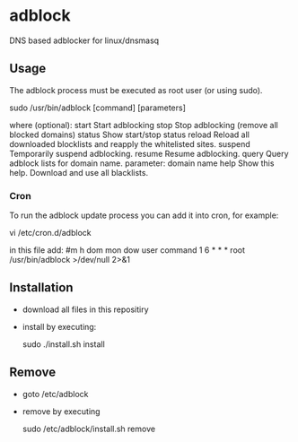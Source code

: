 # adblock
DNS based adblocker for linux/dnsmasq


## Usage
The adblock process must be executed as root user (or using sudo).

  sudo /usr/bin/adblock [command] [parameters]

where <command> (optional):
  start     Start adblocking
  stop      Stop adblocking (remove all blocked domains)
  status    Show start/stop status
  reload    Reload all downloaded blocklists and reapply the whitelisted sites.
  suspend   Temporarily suspend adblocking.
  resume    Resume adblocking.
  query     Query adblock lists for domain name.
            parameter: domain name
  help      Show this help.
  <else>    Download and use all blacklists.


### Cron
To run the adblock update process you can add it into cron, for example:

  vi /etc/cron.d/adblock

in this file add:
  #m h dom mon dow user  command
  1  6 *   *   *   root  /usr/bin/adblock >/dev/null 2>&1
  

## Installation
* download all files in this repositiry
* install by executing:

  sudo ./install.sh install
  
## Remove
* goto /etc/adblock
* remove by executing

  sudo /etc/adblock/install.sh remove
